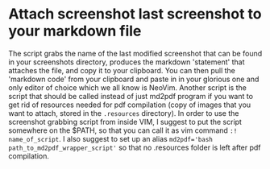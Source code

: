 # Attach screenshot last screenshot to your markdown file

The script grabs the name of the last modified screenshot that can be found in your screenshots directory, produces the markdown 'statement' that attaches the file, and copy it to your clipboard. You can then pull the 'markdown code' from your clipboard and paste in in your glorious one and only editor of choice which we all know is NeoVim. Another script is the script that should be called instead of just md2pdf program if you want to get rid of resources needed for pdf compilation (copy of images that you want to attach, stored in the `.resources` directory). In order to use the screenshot grabbing script from inside VIM, I suggest to put the script somewhere on the $PATH, so that you can call it as  vim command `:!  name_of_script`. I also suggest to set up an alias `md2pdf='bash path_to_md2pdf_wrapper_script'` so that no .resources folder is left after pdf compilation.
